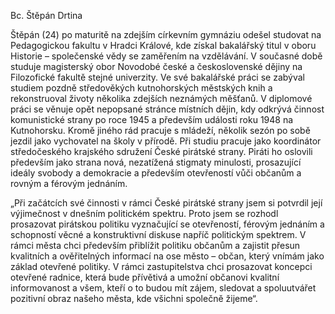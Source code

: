 ﻿---
uid:      stepan.drtina
name:     Štěpán Drtina         # běžně používáné jméno
fullname: Štěpán Drtina         # jméno s tituly etc.
category:
  - kandidat-do-zastupitelstva
description: předseda místního sdružení
img: people/stepan-drtina.jpg
ordKoordinator: 2
mail:
  - stepan.drtina@pirati.cz
mob:
  - +420 770 113 649
profiles:
  github:
  facebook:
  twitter:
  linkedin:
---

Bc. Štěpán Drtina

Štěpán (24) po maturitě na zdejším církevním gymnáziu odešel studovat na Pedagogickou fakultu v Hradci Králové, kde získal bakalářský titul v oboru Historie – společenské vědy se zaměřením na vzdělávání. V současné době studuje magisterský obor Novodobé české a československé dějiny na Filozofické fakultě stejné univerzity. Ve své bakalářské práci se zabýval studiem pozdně středověkých kutnohorských městských knih a rekonstruoval životy několika zdejších neznámých měšťanů. V diplomové práci se věnuje opět nepopsané stránce místních dějin, kdy odkrývá činnost komunistické strany po roce 1945 a především události roku 1948 na Kutnohorsku. Kromě jiného rád pracuje s mládeží, několik sezón po sobě jezdil jako vychovatel na školy v přírodě. Při studiu pracuje jako koordinátor středočeského krajského sdružení České pirátské strany. Piráti ho oslovili především jako strana nová, nezatížená stigmaty minulosti, prosazující ideály svobody a demokracie a především otevřeností vůči občanům a rovným a férovým jednáním.

„Při začátcích své činnosti v rámci České pirátské strany jsem si potvrdil její výjimečnost v dnešním politickém spektru. Proto jsem se rozhodl prosazovat pirátskou politiku vyznačující se otevřeností, férovým jednáním a schopností věcné a konstruktivní diskuse napříč politickým spektrem. V rámci města chci především přiblížit politiku občanům a zajistit přesun kvalitních a ověřitelných informací na ose město – občan, který vnímám jako základ otevřené politiky. V rámci zastupitelstva chci prosazovat koncepci otevřené radnice, která bude přívětivá a umožní občanovi kvalitní informovanost a všem, kteří o to budou mít zájem, sledovat a spoluutvářet pozitivní obraz našeho města, kde všichni společně žijeme“.


